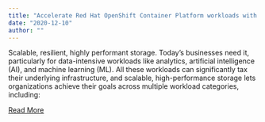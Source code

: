 ```yaml
---
title: "Accelerate Red Hat OpenShift Container Platform workloads with Red Hat Ceph Storage and Micron all-flash storage"
date: "2020-12-10"
author: ""
---
```


Scalable, resilient, highly performant storage. Today’s businesses need it, particularly for data-intensive workloads like analytics, artificial intelligence (AI), and machine learning (ML). All these workloads can significantly tax their underlying infrastructure, and scalable, high-performance storage lets organizations achieve their goals across multiple workload categories, including:

[Read More](https://www.redhat.com/en/blog/accelerate-red-hat-openshift-container-platform-workloads-red-hat-ceph-storage-and-micron-all-flash-storage)
